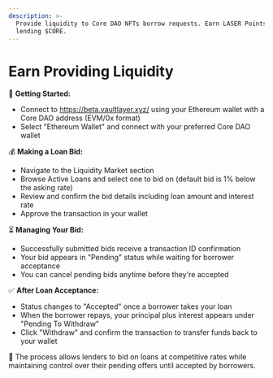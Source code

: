 ```yaml
---
description: >-
  Provide liquidity to Core DAO NFTs borrow requests. Earn LASER Points for
  lending $CORE.
---
```


# Earn Providing Liquidity

🔗 **Getting Started:**

* Connect to https://beta.vaultlayer.xyz/ using your Ethereum wallet with a Core DAO address (EVM/0x format)
* Select "Ethereum Wallet" and connect with your preferred Core DAO wallet

💰 **Making a Loan Bid:**

* Navigate to the Liquidity Market section
* Browse Active Loans and select one to bid on (default bid is 1% below the asking rate)
* Review and confirm the bid details including loan amount and interest rate
* Approve the transaction in your wallet

⏳ **Managing Your Bid:**

* Successfully submitted bids receive a transaction ID confirmation
* Your bid appears in "Pending" status while waiting for borrower acceptance
* You can cancel pending bids anytime before they're accepted

✅ **After Loan Acceptance:**

* Status changes to "Accepted" once a borrower takes your loan
* When the borrower repays, your principal plus interest appears under "Pending To Withdraw"
* Click "Withdraw" and confirm the transaction to transfer funds back to your wallet

🏦 The process allows lenders to bid on loans at competitive rates while maintaining control over their pending offers until accepted by borrowers.

